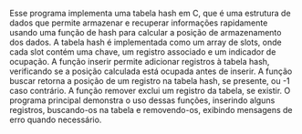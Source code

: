 
Esse programa implementa uma tabela hash em C, que é uma estrutura de dados que permite armazenar e recuperar informações rapidamente usando uma função de hash para calcular a posição de armazenamento dos dados. A tabela hash é implementada como um array de slots, onde cada slot contém uma chave, um registro associado e um indicador de ocupação. A função inserir permite adicionar registros à tabela hash, verificando se a posição calculada está ocupada antes de inserir. A função buscar retorna a posição de um registro na tabela hash, se presente, ou -1 caso contrário. A função remover exclui um registro da tabela, se existir. O programa principal demonstra o uso dessas funções, inserindo alguns registros, buscando-os na tabela e removendo-os, exibindo mensagens de erro quando necessário.
